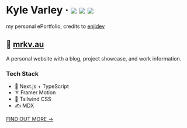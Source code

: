 <div>
  <h1>
    Kyle Varley
    &middot;
    <img src="https://img.shields.io/website?style=flat-square&url=https%3A%2F%2Fwww.mrkv.au"/>
    <img src="https://img.shields.io/github/deployments/69u/mrkv.au/production?label=production&style=flat-square"/>
    <img src="https://img.shields.io/github/commit-activity/m/69u/mrkv.au?style=flat-square"/>
  </h1>
</div>

my personal ePortfolio, credits to [enjidev](https://github.com/enjidev/enji.dev)

## 📘 [mrkv.au](https://www.mrkv.au)

A personal website with a blog, project showcase, and work information.

### Tech Stack

- 🚀 Next.js + TypeScript
- ➰ Framer Motion
- 🍃 Tailwind CSS
- ✍ MDX

[FIND OUT MORE →](apps/enji.dev)
